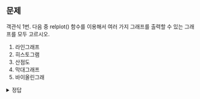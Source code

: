 ## 문제
객관식 1번. 다음 중 relplot() 함수를 이용해서 여러 가지 그래프를 출력할 수 있는 그래프를 모두 고르시오.
1. 라인그래프
2. 히스토그램
3. 산점도
4. 막대그래프
5. 바이올린그래


<details><summary> 정답 </summary>
<p>

1, 3번


~~문제가 부실해서 죄송합니다... 미아내용..~~

</p>
</details>
